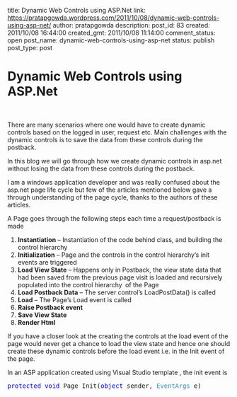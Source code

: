 title: Dynamic Web Controls using ASP.Net
link: https://pratapgowda.wordpress.com/2011/10/08/dynamic-web-controls-using-asp-net/
author: pratapgowda
description: 
post_id: 83
created: 2011/10/08 16:44:00
created_gmt: 2011/10/08 11:14:00
comment_status: open
post_name: dynamic-web-controls-using-asp-net
status: publish
post_type: post

# Dynamic Web Controls using ASP.Net

<p>&#160;</p>  <p>There are many scenarios where one would have to create dynamic controls based on the logged in user, request etc. Main challenges with the dynamic controls is to save the data from these controls during the postback.&#160; </p>  <p>In this blog we will go through how we create dynamic controls in asp.net without losing the data from these controls during the postback. </p>  <p>I am a windows application developer and was really confused about the asp.net page life cycle but few of the articles mentioned below gave a through understanding of the page cycle, thanks to the authors of these articles. </p>  <p>A Page goes through the following steps each time a request/postback is made</p>  <ol>   <li><strong>Instantiation</strong> – Instantiation of the code behind class, and building the control hierarchy </li>    <li><strong>Initialization</strong> – Page and the controls in the control hierarchy’s init events are triggered </li>    <li><strong>Load View State</strong> – Happens only in Postback, the view state data that had been saved from the previous page visit is loaded and recursively populated into the control hierarchy<code> </code>of the Page </li>    <li><strong>Load Postback Data</strong> – The server control’s LoadPostData() is called </li>    <li><strong>Load</strong> – The Page’s Load event is called </li>    <li><strong>Raise Postback event</strong> </li>    <li><strong>Save View State</strong> </li>    <li><strong>Render Html</strong> </li> </ol>  <p>If you have a closer look at the creating the controls at the load event of the page would never get a chance to load the view state and hence one should create these dynamic controls before the load event i.e. in the Init event of the page.</p>  <p>In an ASP application created using Visual Studio template , the init event is&#160; </p>  <pre class="code"><span style="color:blue;">protected void </span>Page_Init(<span style="color:blue;">object </span>sender, <span style="color:#2b91af;">EventArgs </span>e)</pre>